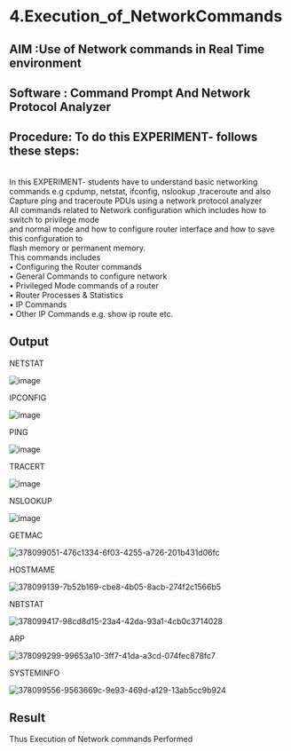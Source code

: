 # 4.Execution_of_NetworkCommands
## AIM :Use of Network commands in Real Time environment
## Software : Command Prompt And Network Protocol Analyzer
## Procedure: To do this EXPERIMENT- follows these steps:
<BR>
In this EXPERIMENT- students have to understand basic networking commands e.g cpdump, netstat, ifconfig, nslookup ,traceroute and also Capture ping and traceroute PDUs using a network protocol analyzer 
<BR>
All commands related to Network configuration which includes how to switch to privilege mode
<BR>
and normal mode and how to configure router interface and how to save this configuration to
<BR>
flash memory or permanent memory.
<BR>
This commands includes
<BR>
• Configuring the Router commands
<BR>
• General Commands to configure network
<BR>
• Privileged Mode commands of a router 
<BR>
• Router Processes & Statistics
<BR>
• IP Commands
<BR>
• Other IP Commands e.g. show ip route etc.
<BR>

## Output

NETSTAT

![image](https://github.com/user-attachments/assets/90a767a3-8587-4864-9959-a42f63f8c13c)

IPCONFIG

![image](https://github.com/user-attachments/assets/e9a41425-9e57-48dd-8245-950521aaf423)

PING

![image](https://github.com/user-attachments/assets/f8b8f4b1-c9ad-4817-8929-1428fbc08d10)

TRACERT

![image](https://github.com/user-attachments/assets/c7da7592-4482-4baa-9232-67f800a82332)

NSLOOKUP

![image](https://github.com/user-attachments/assets/7cfbc284-915a-4a60-bb56-df575b95fc1a)

GETMAC

![378099051-476c1334-6f03-4255-a726-201b431d06fc](https://github.com/user-attachments/assets/c4fc71f2-747b-423f-a8ad-67ad91ef8d95)

HOSTMAME

![378099139-7b52b169-cbe8-4b05-8acb-274f2c1566b5](https://github.com/user-attachments/assets/fb500420-273e-4cc7-8420-e147b4575c9a)

NBTSTAT

![378099417-98cd8d15-23a4-42da-93a1-4cb0c3714028](https://github.com/user-attachments/assets/6a4ca773-35f4-4c9b-8585-cf8bc5fd53ae)

ARP

![378099299-99653a10-3ff7-41da-a3cd-074fec878fc7](https://github.com/user-attachments/assets/479f9634-26d7-4a4a-9a4a-1e5722dfa6f1)

SYSTEMINFO

![378099556-9563669c-9e93-469d-a129-13ab5cc9b924](https://github.com/user-attachments/assets/906f9266-19ab-48fe-a910-3d77dba38596)


## Result
Thus Execution of Network commands Performed 

